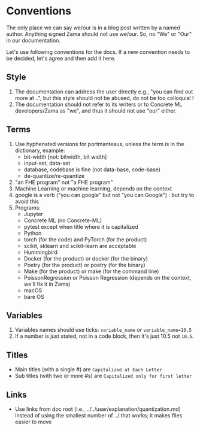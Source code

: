 # Conventions

The only place we can say we/our is in a blog post written by a named author. Anything signed Zama should not use we/our. So, no "We" or "Our" in our documentation.

Let's use following conventions for the docs. If a new convention needs to be decided, let's agree and then add it here.

## Style

1. The documentation can address the user directly e.g., "you can find out more at ..", but this
   style should not be abused, do not be too colloquial !
1. The documentation should not refer to its writers or to Concrete ML developers/Zama as "we",
   and thus it should not use "our" either.

## Terms

1. Use hyphenated versions for portmanteaus, unless the term is in the dictionary, example:
   - bit-width \[not: bitwidth, bit width\]
   - input-set, data-set
   - database, codebase is fine (not data-base, code-base)
   - de-quantize/re-quantize
1. "an FHE program" not "a FHE program"
1. Machine Learning or machine learning, depends on the context
1. google is a verb ("you can google" but not "you can Google") : but try to avoid this
1. Programs:
   - Jupyter
   - Concrete ML (no Concrete-ML)
   - pytest except when title where it is capitalized
   - Python
   - torch (for the code) and PyTorch (for the product)
   - scikit, sklearn and scikit-learn are acceptable
   - Hummingbird
   - Docker (for the product) or docker (for the binary)
   - Poetry (for the product) or poetry (for the binary)
   - Make (for the product) or make (for the command line)
   - PoissonRegression or Poisson Regression (depends on the context, we'll fix it in Zama)
   - macOS
   - bare OS

## Variables

1. Variables names should use ticks: `variable_name` or `variable_name=10.5`
1. If a number is just stated, not in a code block, then it's just 10.5 not `10.5`.

## Titles

- Main titles (with a single #) are `Capitalized at Each Letter`
- Sub titles (with two or more #s) are `Capitalized only for first letter`

## Links

- Use links from doc root (i.e., ../../user/explanation/quantization.md) instead of using the smallest number of ../ that works; it makes files easier to move
